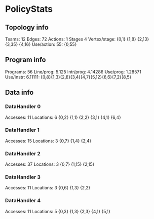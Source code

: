 # PolicyStats
## Topology info
Teams:		12
Edges:		72
Actions:	1
Stages		4
Vertex/stage:	{0,1} {1,8} {2,13} {3,35} {4,16} 
Use/action:	55: {0,55} 

## Program info
Programs:	56
Line/prog:	5.125
Intr/prog:	4.14286
Use/prog:	1.28571
Use/instr:	6.11111: {0,8}{1,3}{2,8}{3,4}{4,7}{5,12}{6,6}{7,2}{8,5}

## Data info

### DataHandler 0
Accesses:	11
Locations:	6
{0,2} {1,1} {2,2} {3,1} {4,1} {6,4} 

### DataHandler 1
Accesses:	15
Locations:	3
{0,7} {1,4} {2,4} 

### DataHandler 2
Accesses:	37
Locations:	3
{0,7} {1,15} {2,15} 

### DataHandler 3
Accesses:	11
Locations:	3
{0,6} {1,3} {2,2} 

### DataHandler 4
Accesses:	11
Locations:	5
{0,3} {1,3} {2,3} {4,1} {5,1} 